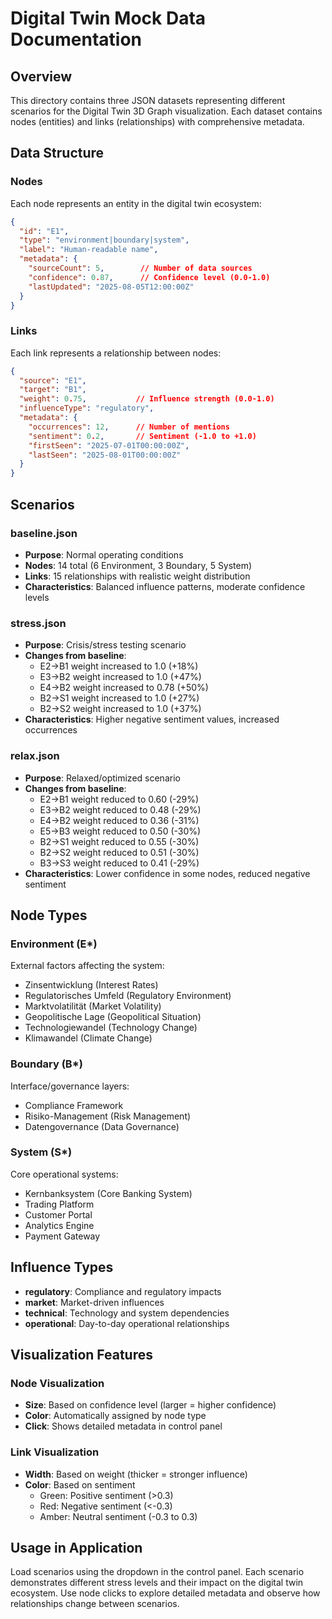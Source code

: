 # Digital Twin Mock Data Documentation

## Overview
This directory contains three JSON datasets representing different scenarios for the Digital Twin 3D Graph visualization. Each dataset contains nodes (entities) and links (relationships) with comprehensive metadata.

## Data Structure

### Nodes
Each node represents an entity in the digital twin ecosystem:

```json
{
  "id": "E1",
  "type": "environment|boundary|system", 
  "label": "Human-readable name",
  "metadata": {
    "sourceCount": 5,        // Number of data sources
    "confidence": 0.87,      // Confidence level (0.0-1.0)
    "lastUpdated": "2025-08-05T12:00:00Z"
  }
}
```

### Links  
Each link represents a relationship between nodes:

```json
{
  "source": "E1",
  "target": "B1", 
  "weight": 0.75,           // Influence strength (0.0-1.0)
  "influenceType": "regulatory",
  "metadata": {
    "occurrences": 12,      // Number of mentions
    "sentiment": 0.2,       // Sentiment (-1.0 to +1.0)
    "firstSeen": "2025-07-01T00:00:00Z",
    "lastSeen": "2025-08-01T00:00:00Z"
  }
}
```

## Scenarios

### baseline.json
- **Purpose**: Normal operating conditions
- **Nodes**: 14 total (6 Environment, 3 Boundary, 5 System)
- **Links**: 15 relationships with realistic weight distribution
- **Characteristics**: Balanced influence patterns, moderate confidence levels

### stress.json  
- **Purpose**: Crisis/stress testing scenario
- **Changes from baseline**:
  - E2→B1 weight increased to 1.0 (+18%)
  - E3→B2 weight increased to 1.0 (+47%) 
  - E4→B2 weight increased to 0.78 (+50%)
  - B2→S1 weight increased to 1.0 (+27%)
  - B2→S2 weight increased to 1.0 (+37%)
- **Characteristics**: Higher negative sentiment values, increased occurrences

### relax.json
- **Purpose**: Relaxed/optimized scenario  
- **Changes from baseline**:
  - E2→B1 weight reduced to 0.60 (-29%)
  - E3→B2 weight reduced to 0.48 (-29%)
  - E4→B2 weight reduced to 0.36 (-31%)
  - E5→B3 weight reduced to 0.50 (-30%)
  - B2→S1 weight reduced to 0.55 (-30%)
  - B2→S2 weight reduced to 0.51 (-30%)
  - B3→S3 weight reduced to 0.41 (-29%)
- **Characteristics**: Lower confidence in some nodes, reduced negative sentiment

## Node Types

### Environment (E*)
External factors affecting the system:
- Zinsentwicklung (Interest Rates)
- Regulatorisches Umfeld (Regulatory Environment)  
- Marktvolatilität (Market Volatility)
- Geopolitische Lage (Geopolitical Situation)
- Technologiewandel (Technology Change)
- Klimawandel (Climate Change)

### Boundary (B*)  
Interface/governance layers:
- Compliance Framework
- Risiko-Management (Risk Management)
- Datengovernance (Data Governance)

### System (S*)
Core operational systems:
- Kernbanksystem (Core Banking System)
- Trading Platform
- Customer Portal  
- Analytics Engine
- Payment Gateway

## Influence Types
- **regulatory**: Compliance and regulatory impacts
- **market**: Market-driven influences
- **technical**: Technology and system dependencies
- **operational**: Day-to-day operational relationships

## Visualization Features

### Node Visualization
- **Size**: Based on confidence level (larger = higher confidence)
- **Color**: Automatically assigned by node type
- **Click**: Shows detailed metadata in control panel

### Link Visualization  
- **Width**: Based on weight (thicker = stronger influence)
- **Color**: Based on sentiment
  - Green: Positive sentiment (>0.3)
  - Red: Negative sentiment (<-0.3)  
  - Amber: Neutral sentiment (-0.3 to 0.3)

## Usage in Application
Load scenarios using the dropdown in the control panel. Each scenario demonstrates different stress levels and their impact on the digital twin ecosystem. Use node clicks to explore detailed metadata and observe how relationships change between scenarios.